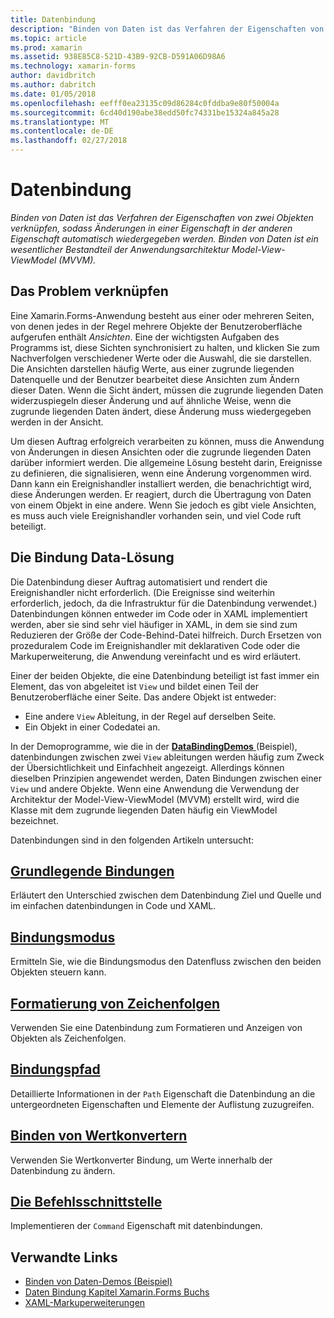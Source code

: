 ```yaml
---
title: Datenbindung
description: "Binden von Daten ist das Verfahren der Eigenschaften von zwei Objekten verknüpfen, sodass Änderungen in einer Eigenschaft in der anderen Eigenschaft automatisch wiedergegeben werden. Binden von Daten ist ein wesentlicher Bestandteil der Anwendungsarchitektur Model-View-ViewModel (MVVM)."
ms.topic: article
ms.prod: xamarin
ms.assetid: 938E85C8-521D-43B9-92CB-D591A06D98A6
ms.technology: xamarin-forms
author: davidbritch
ms.author: dabritch
ms.date: 01/05/2018
ms.openlocfilehash: eefff0ea23135c09d86284c0fddba9e80f50004a
ms.sourcegitcommit: 6cd40d190abe38edd50fc74331be15324a845a28
ms.translationtype: MT
ms.contentlocale: de-DE
ms.lasthandoff: 02/27/2018
---
```

# <a name="data-binding"></a>Datenbindung

_Binden von Daten ist das Verfahren der Eigenschaften von zwei Objekten verknüpfen, sodass Änderungen in einer Eigenschaft in der anderen Eigenschaft automatisch wiedergegeben werden. Binden von Daten ist ein wesentlicher Bestandteil der Anwendungsarchitektur Model-View-ViewModel (MVVM)._

## <a name="the-data-linking-problem"></a>Das Problem verknüpfen

Eine Xamarin.Forms-Anwendung besteht aus einer oder mehreren Seiten, von denen jedes in der Regel mehrere Objekte der Benutzeroberfläche aufgerufen enthält *Ansichten*. Eine der wichtigsten Aufgaben des Programms ist, diese Sichten synchronisiert zu halten, und klicken Sie zum Nachverfolgen verschiedener Werte oder die Auswahl, die sie darstellen. Die Ansichten darstellen häufig Werte, aus einer zugrunde liegenden Datenquelle und der Benutzer bearbeitet diese Ansichten zum Ändern dieser Daten. Wenn die Sicht ändert, müssen die zugrunde liegenden Daten widerzuspiegeln dieser Änderung und auf ähnliche Weise, wenn die zugrunde liegenden Daten ändert, diese Änderung muss wiedergegeben werden in der Ansicht.

Um diesen Auftrag erfolgreich verarbeiten zu können, muss die Anwendung von Änderungen in diesen Ansichten oder die zugrunde liegenden Daten darüber informiert werden. Die allgemeine Lösung besteht darin, Ereignisse zu definieren, die signalisieren, wenn eine Änderung vorgenommen wird. Dann kann ein Ereignishandler installiert werden, die benachrichtigt wird, diese Änderungen werden. Er reagiert, durch die Übertragung von Daten von einem Objekt in eine andere. Wenn Sie jedoch es gibt viele Ansichten, es muss auch viele Ereignishandler vorhanden sein, und viel Code ruft beteiligt.

## <a name="the-data-binding-solution"></a>Die Bindung Data-Lösung

Die Datenbindung dieser Auftrag automatisiert und rendert die Ereignishandler nicht erforderlich. (Die Ereignisse sind weiterhin erforderlich, jedoch, da die Infrastruktur für die Datenbindung verwendet.) Datenbindungen können entweder im Code oder in XAML implementiert werden, aber sie sind sehr viel häufiger in XAML, in dem sie sind zum Reduzieren der Größe der Code-Behind-Datei hilfreich. Durch Ersetzen von prozeduralem Code im Ereignishandler mit deklarativen Code oder die Markuperweiterung, die Anwendung vereinfacht und es wird erläutert.

Einer der beiden Objekte, die eine Datenbindung beteiligt ist fast immer ein Element, das von abgeleitet ist `View` und bildet einen Teil der Benutzeroberfläche einer Seite. Das andere Objekt ist entweder:

- Eine andere `View` Ableitung, in der Regel auf derselben Seite.
- Ein Objekt in einer Codedatei an.

In der Demoprogramme, wie die in der [ **DataBindingDemos** ](https://developer.xamarin.com/samples/xamarin-forms/DataBindingDemos/) (Beispiel), datenbindungen zwischen zwei `View` ableitungen werden häufig zum Zweck der Übersichtlichkeit und Einfachheit angezeigt. Allerdings können dieselben Prinzipien angewendet werden, Daten Bindungen zwischen einer `View` und andere Objekte. Wenn eine Anwendung die Verwendung der Architektur der Model-View-ViewModel (MVVM) erstellt wird, wird die Klasse mit dem zugrunde liegenden Daten häufig ein ViewModel bezeichnet.

Datenbindungen sind in den folgenden Artikeln untersucht:

## <a name="basic-bindingsbasic-bindingsmd"></a>[Grundlegende Bindungen](basic-bindings.md)

Erläutert den Unterschied zwischen dem Datenbindung Ziel und Quelle und im einfachen datenbindungen in Code und XAML.

## <a name="binding-modebinding-modemd"></a>[Bindungsmodus](binding-mode.md)

Ermitteln Sie, wie die Bindungsmodus den Datenfluss zwischen den beiden Objekten steuern kann.

## <a name="string-formattingstring-formattingmd"></a>[Formatierung von Zeichenfolgen](string-formatting.md)

Verwenden Sie eine Datenbindung zum Formatieren und Anzeigen von Objekten als Zeichenfolgen.

## <a name="binding-pathbinding-pathmd"></a>[Bindungspfad](binding-path.md)

Detaillierte Informationen in der `Path` Eigenschaft die Datenbindung an die untergeordneten Eigenschaften und Elemente der Auflistung zuzugreifen.

## <a name="binding-value-convertersconvertersmd"></a>[Binden von Wertkonvertern](converters.md)

Verwenden Sie Wertkonverter Bindung, um Werte innerhalb der Datenbindung zu ändern.

## <a name="the-command-interfacecommandingmd"></a>[Die Befehlsschnittstelle](commanding.md)

Implementieren der `Command` Eigenschaft mit datenbindungen.



## <a name="related-links"></a>Verwandte Links

- [Binden von Daten-Demos (Beispiel)](https://developer.xamarin.com/samples/xamarin-forms/DataBindingDemos/)
- [Daten Bindung Kapitel Xamarin.Forms Buchs](~/xamarin-forms/creating-mobile-apps-xamarin-forms/summaries/chapter16.md)
- [XAML-Markuperweiterungen](~/xamarin-forms/xaml/markup-extensions/index.md)
